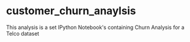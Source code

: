 # customer_churn_anaylsis
This analysis is a set IPython Notebook's containing Churn Analysis for a Telco dataset
